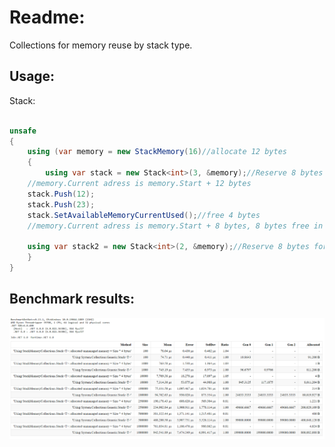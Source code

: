 # Readme:
Collections for memory reuse by stack type.

## Usage:
Stack<T>:
```C#

unsafe
{
    using (var memory = new StackMemory(16)//allocate 12 bytes
    {
        using var stack = new Stack<int>(3, &memory);//Reserve 8 bytes for the stack
	//memory.Current adress is memory.Start + 12 bytes
	stack.Push(12);
	stack.Push(23);
	stack.SetAvailableMemoryCurrentUsed();//free 4 bytes
	//memory.Current adress is memory.Start + 8 bytes, 8 bytes free in memory
		
	using var stack2 = new Stack<int>(2, &memory);//Reserve 8 bytes for the stack2
    }
}

```

## Benchmark results:

![Stack](/BenchmarkResults/stackBench.png)
